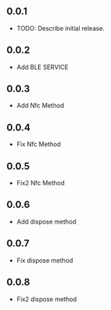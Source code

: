 ## 0.0.1

* TODO: Describe initial release.


## 0.0.2

* Add BLE SERVICE


## 0.0.3

* Add Nfc Method

## 0.0.4

* Fix Nfc Method


## 0.0.5

* Fix2 Nfc Method

## 0.0.6

* Add dispose method

## 0.0.7

* Fix dispose method

## 0.0.8

* Fix2 dispose method